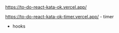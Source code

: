 https://to-do-react-kata-ok.vercel.app/

https://to-do-react-kata-ok-timer.vercel.app/ - timer

 - hooks
